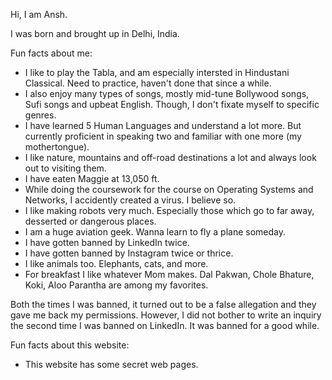 Hi, I am Ansh.

I was born and brought up in Delhi, India.

Fun facts about me:
- I like to play the Tabla, and am especially intersted in Hindustani Classical. Need to practice, haven't done that since a while.
- I also enjoy many types of songs, mostly mid-tune Bollywood songs, Sufi songs and upbeat English. Though, I don't fixate myself to specific genres.
- I have learned 5 Human Languages and understand a lot more. But currently proficient in speaking two and familiar with one more (my mothertongue).
- I like nature, mountains and off-road destinations a lot and always look out to visiting them.
- I have eaten Maggie at 13,050 ft.
- While doing the coursework for the course on Operating Systems and Networks, I accidently created a virus. I believe so.
- I like making robots very much. Especially those which go to far away, desserted or dangerous places.
- I am a huge aviation geek. Wanna learn to fly a plane someday.
- I have gotten banned by LinkedIn twice.
- I have gotten banned by Instagram twice or thrice.
- I like animals too. Elephants, cats, and more.
- For breakfast I like whatever Mom makes. Dal Pakwan, Chole Bhature, Koki, Aloo Parantha are among my favorites.

Both the times I was banned, it turned out to be a false allegation and they gave me back my permissions. However, I did not bother to write an inquiry the second time I was banned on LinkedIn. It was banned for a good while.

Fun facts about this website:
- This website has some secret web pages.
